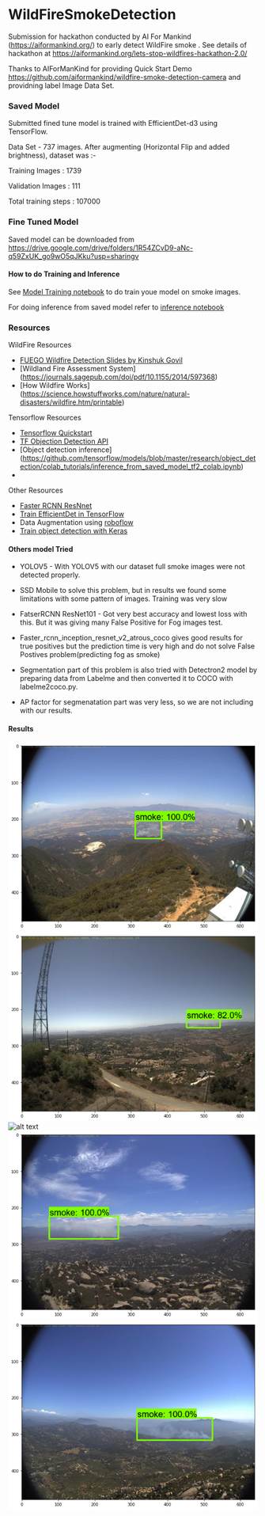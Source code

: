 # WildFireSmokeDetection 
Submission for hackathon conducted by AI For Mankind (https://aiformankind.org/) to early detect WildFire smoke . See details of hackathon at https://aiformankind.org/lets-stop-wildfires-hackathon-2.0/


Thanks to AIForManKind for providing Quick Start Demo https://github.com/aiformankind/wildfire-smoke-detection-camera
and providning label Image Data Set.

### Saved Model
Submitted fined tune model is trained with EfficientDet-d3 using TensorFlow.

Data Set - 737 images. After augmenting (Horizontal Flip and added brightness), dataset was :-

   Training Images : 1739
   
   Validation Images : 111

Total training steps : 107000

### Fine Tuned Model
Saved model can be downloaded from https://drive.google.com/drive/folders/1R54ZCvD9-aNc-q59ZxUK_go9wO5qJKku?usp=sharingv
   

#### How to do Training and Inference

See [Model Training notebook](smoke_detection_model/notebooks/Model_Training_efficientdet_d3.ipynb) to do train youe model on smoke images.

For doing inference from saved model refer to [inference notebook](smoke_detection_model/notebooks/smoke_detection_Inference_efficientdet-d3.ipynb)


### Resources

WildFire Resources
- [FUEGO Wildfire Detection Slides by Kinshuk Govil](https://tinyurl.com/rbrn4oq)
- [Wildland Fire Assessment System] (https://journals.sagepub.com/doi/pdf/10.1155/2014/597368)
- [How Wildfire Works] (https://science.howstuffworks.com/nature/natural-disasters/wildfire.htm/printable)


Tensorflow Resources
- [Tensorflow Quickstart](https://www.tensorflow.org/tutorials/quickstart/beginner)
- [TF Objection Detection API](https://github.com/tensorflow/models/tree/master/research/object_detection)
- [Object detection inference] (https://github.com/tensorflow/models/blob/master/research/object_detection/colab_tutorials/inference_from_saved_model_tf2_colab.ipynb)
- 

Other Resources
- [Faster RCNN ResNnet](https://towardsdatascience.com/faster-r-cnn-object-detection-implemented-by-keras-for-custom-data-from-googles-open-images-125f62b9141a)
- [Train EfficientDet in TensorFlow](https://www.youtube.com/watch?v=yJg1FX2goCo)
- Data Augmentation using [roboflow](https://roboflow.com/)
- [Train object detection with Keras](https://machinelearningmastery.com/how-to-train-an-object-detection-model-with-keras/)

#### Others model Tried


 - YOLOV5 - With YOLOV5 with our dataset full smoke images were not detected properly.
 
 - SSD Mobile to solve this problem, but in results we found some limitations with some pattern of images. Training was very slow
 
 - FatserRCNN ResNet101 - Got very best accuracy and lowest loss with this. But it was giving many False Positive for Fog images test.
  
 - Faster_rcnn_inception_resnet_v2_atrous_coco gives good results for true positives but the prediction time is very high and do not solve False Postives                  problem(predicting fog as smoke) 
 
 - Segmentation part of this problem is also tried with Detectron2 model by preparing data from Labelme and then converted it to COCO with labelme2coco.py.
 
 - AP factor for segmenatation part was very less, so we are not including with our results.

#### Results

![alt text](https://github.com/Krrish3398/WildFireSmokeDetection/blob/master/smoke_detection_model/results_efficientnet/True%20Positives/1.png)
![alt text](https://github.com/Krrish3398/WildFireSmokeDetection/blob/master/smoke_detection_model/results_efficientnet/True%20Positives/2.png)
![alt text](https://github.com/Krrish3398/WildFireSmokeDetection/blob/master/smoke_detection_model/results_efficientnet/True%20Positives/3.png)
![alt text](https://github.com/Krrish3398/WildFireSmokeDetection/blob/master/smoke_detection_model/results_efficientnet/True%20Positives/4.png)
![alt text](https://github.com/Krrish3398/WildFireSmokeDetection/blob/master/smoke_detection_model/results_efficientnet/True%20Positives/5.png)

